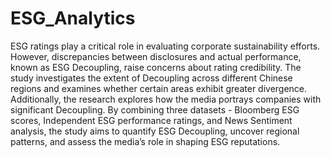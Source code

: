 # ESG_Analytics

ESG ratings play a critical role in evaluating corporate sustainability efforts. However, discrepancies between disclosures and actual performance, known as ESG Decoupling, raise concerns about rating credibility. The study investigates the extent of Decoupling across different Chinese regions and examines whether certain areas exhibit greater divergence. Additionally, the research explores how the media portrays companies with significant Decoupling. By combining three datasets - Bloomberg ESG scores, Independent ESG performance ratings, and News Sentiment analysis, the study aims to quantify ESG Decoupling, uncover regional patterns, and assess the media’s role in shaping ESG reputations.
